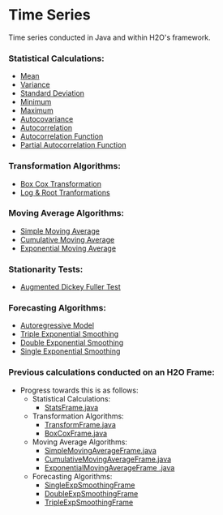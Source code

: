 # Time Series

Time series conducted in Java and within H2O's framework.

### Statistical Calculations:
- [Mean](https://github.com/navdeep-G/timeseries-java/blob/master/src/main/java/util/Stats.java#L11)
- [Variance](https://github.com/navdeep-G/timeseries-java/blob/master/src/main/java/util/Stats.java#L23)
- [Standard Deviation](https://github.com/navdeep-G/timeseries-java/blob/master/src/main/java/util/Stats.java#L37)
- [Minimum](https://github.com/navdeep-G/timeseries-java/blob/master/src/main/java/util/Stats.java#L49)
- [Maximum](https://github.com/navdeep-G/timeseries-java/blob/master/src/main/java/util/Stats.java#L54)
- [Autocovariance](https://github.com/navdeep-G/timeseries-java/blob/master/src/main/java/util/Stats.java#L59) 
- [Autocorrelation](https://github.com/navdeep-G/timeseries-java/blob/master/src/main/java/util/Stats.java#L76)
- [Autocorrelation Function](https://github.com/navdeep-G/timeseries-java/blob/master/src/main/java/util/Stats.java#L83)
- [Partial Autocorrelation Function](https://github.com/navdeep-G/timeseries-java/blob/master/src/main/java/util/Stats.java#L94)

### Transformation Algorithms:
- [Box Cox Transformation](https://github.com/navdeep-G/timeseries-java/blob/master/src/main/java/transform/BoxCox.java)
- [Log & Root Tranformations](https://github.com/navdeep-G/timeseries-java/blob/master/src/main/java/transform/Transform.java)

### Moving Average Algorithms:
- [Simple Moving Average](https://github.com/navdeep-G/timeseries-java/blob/master/src/main/java/movingaverage/SimpleMovingAverage.java)
- [Cumulative Moving Average](https://github.com/navdeep-G/timeseries-java/blob/master/src/main/java/movingaverage/CumulativeMovingAverage.java)
- [Exponential Moving Average](https://github.com/navdeep-G/timeseries-java/blob/master/src/main/java/movingaverage/ExponentialMovingAverage.java)

### Stationarity Tests:
- [Augmented Dickey Fuller Test](https://github.com/navdeep-G/timeseries-java/blob/master/src/main/java/tests/AugmentedDickeyFuller.java) 

### Forecasting Algorithms:
- [Autoregressive Model](https://github.com/navdeep-G/timeseries-java/blob/master/src/main/java/algos/AutoRegression.java)
- [Triple Exponential Smoothing](https://github.com/navdeep-G/timeseries-java/blob/master/src/main/java/algos/TripleExpSmoothing.java)
- [Double Exponential Smoothing](https://github.com/navdeep-G/timeseries-java/blob/master/src/main/java/algos/DoubleExpSmoothing.java)
- [Single Exponential Smoothing](https://github.com/navdeep-G/timeseries-java/blob/master/src/main/java/algos/SingleExpSmoothing.java)

### Previous calculations conducted on an H2O Frame:
- Progress towards this is as follows:
  - Statistical Calculations:
    - [StatsFrame.java](https://github.com/navdeep-G/timeseries-java/blob/master/src/main/java/util/frame/StatsFrame.java)
  - Transformation Algorithms: 
    - [TransformFrame.java](https://github.com/navdeep-G/timeseries-java/blob/master/src/main/java/transform/frame/TransformFuncsFrame.java)
    - [BoxCoxFrame.java](https://github.com/navdeep-G/timeseries-java/blob/master/src/main/java/transform/frame/BoxCoxFrame.java)
  - Moving Average Algorithms:
    - [SimpleMovingAverageFrame.java](https://github.com/navdeep-G/timeseries-java/blob/master/src/main/java/movingaverage/frame/SimpleMovingAverageFrame.java) 
    - [CumulativeMovingAverageFrame.java](https://github.com/navdeep-G/timeseries-java/blob/master/src/main/java/movingaverage/frame/CumulativeMovingAverageFrame.java)
    - [ExponentialMovingAverageFrame .java](https://github.com/navdeep-G/timeseries-java/blob/master/src/main/java/movingaverage/frame/ExponentialMovingAverageFrame.java)
  - Forecasting Algorithms:
    - [SingleExpSmoothingFrame](https://github.com/navdeep-G/timeseries-java/blob/master/src/main/java/algos/frame/SingleExpSmoothingFrame.java)
    - [DoubleExpSmoothingFrame](https://github.com/navdeep-G/timeseries-java/blob/master/src/main/java/algos/frame/DoubleExpSmoothingFrame.java)
    - [TripleExpSmoothingFrame](https://github.com/navdeep-G/timeseries-java/blob/master/src/main/java/algos/frame/TripleExpSmoothingFrame.java)
